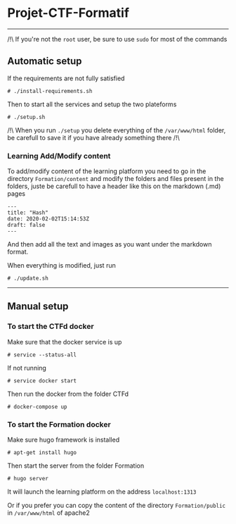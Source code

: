 # Projet-CTF-Formatif

---

/!\ If you're not the `root` user, be sure to use `sudo` for most of the commands

## Automatic setup

If the requirements are not fully satisfied
```
# ./install-requirements.sh
```

Then to start all the services and setup the two plateforms
```
# ./setup.sh
```

/!\ When you run `./setup` you delete everything of the `/var/www/html` folder, be carefull to save it if you have already something there /!\

### Learning Add/Modify content

To add/modify content of the learning platform you need to go in the directory `Formation/content` and modify the folders and files present in the folders, juste be carefull to have a header like this on the markdown (.md) pages
```
---
title: "Hash"
date: 2020-02-02T15:14:53Z
draft: false
---
```
And then add all the text and images as you want under the markdown format.

When everything is modified, just run
```
# ./update.sh
```

---

## Manual setup

### To start the CTFd docker

Make sure that the docker service is up
```
# service --status-all
```

If not running
```
# service docker start
```

Then run the docker from the folder CTFd
```
# docker-compose up
```


### To start the Formation docker

Make sure hugo framework is installed
```
# apt-get install hugo
```

Then start the server from the folder Formation
```
# hugo server
```

It will launch the learning platform on the address `localhost:1313`

Or if you prefer you can copy the content of the directory `Formation/public` in `/var/www/html` of apache2

